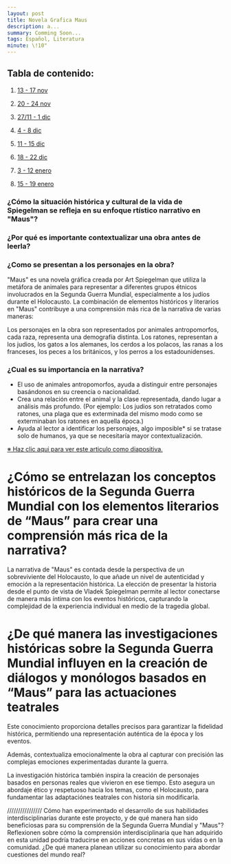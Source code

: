 ```yaml
---
layout: post
title: Novela Grafica Maus
description: a...
summary: Comming Soon...
tags: Español, Literatura
minute: \!10"
---
```




## Tabla de contenido:

1. [13 - 17 nov](#¿como-se-presentan-a-los-personajes-en-la-obra)
2. [20 - 24 nov](#¿cómo-se-entrelazan-los-conceptos-históricos-de-la-segunda-guerra-mundial-con-los-elementos-literarios-de-maus-para-crear-una-comprensión-más-rica-de-la-narrativa)

3. [27/11 - 1 dic](#¿cómo-la-situación-histórica-y-cultural-de-la-vida-de-spiegelman-se-refleja-en-su-enfoque-rtístico-narrativo-en-maus)
4. [4 - 8 dic](#¿como-se-presentan-a-los-personajes-en-la-obra)
5. [11 - 15 dic](#¿cómo-se-entrelazan-los-conceptos-históricos-de-la-segunda-guerra-mundial-con-los-elementos-literarios-de-maus-para-crear-una-comprensión-más-rica-de-la-narrativa)
6. [18 - 22 dic](#)
7. [3 - 12 enero]()
8. [15 - 19 enero]()

### ¿Cómo la situación histórica y cultural de la vida de Spiegelman se refleja en su enfoque rtístico narrativo en "Maus"?

### ¿Por qué es importante contextualizar una obra antes de leerla?

### ¿Como se presentan a los personajes en la obra?

"Maus" es una novela gráfica creada por Art Spiegelman que utiliza la metáfora de animales para representar a diferentes grupos étnicos involucrados en la Segunda Guerra Mundial, especialmente a los judíos durante el Holocausto. La combinación de elementos históricos y literarios en "Maus" contribuye a una comprensión más rica de la narrativa de varias maneras:

Los personajes en la obra son representados por animales antropomorfos, cada raza, representa una demografía distinta. Los ratones, representan a los judios, los gatos a los alemanes, los cerdos a los polacos, las ranas a los franceses, los peces a los británicos, y los perros a los estadounidenses.

### ¿Cual es su importancia en la narrativa?

* El uso de animales antropomorfos, ayuda a distinguir entre personajes basándonos en su creencia o nacionalidad.
* Crea una relación entre el animal y la clase representada, dando lugar a análisis más profundo. (Por ejemplo: Los judios son retratados como ratones, una plaga que es exterminada del mismo modo como se exterminaban los ratones en aquella época.)
* Ayuda al lector a identificar los personajes, algo imposible* si se tratase solo de humanos, ya que se necesitaría mayor contextualización.

[※ Haz clic aqui para ver este articulo como diapositiva.](https://docs.google.com/presentation/d/1c0Jz4OkPrccSP2OYNx-CMJ87Ru2WxD58ik_gshK-nII/edit?usp=sharing)

# ¿Cómo se entrelazan los conceptos históricos de la Segunda Guerra Mundial con los elementos literarios de “Maus” para crear una comprensión más rica de la narrativa?

La narrativa de "Maus" es contada desde la perspectiva de un sobreviviente del Holocausto, lo que añade un nivel de autenticidad y emoción a la representación histórica. La elección de presentar la historia desde el punto de vista de Vladek Spiegelman permite al lector conectarse de manera más íntima con los eventos históricos, capturando la complejidad de la experiencia individual en medio de la tragedia global.

# ¿De qué manera las investigaciones históricas sobre la Segunda Guerra Mundial influyen en la creación de diálogos y monólogos basados en “Maus” para las actuaciones teatrales

Este conocimiento proporciona detalles precisos para garantizar la fidelidad histórica, permitiendo una representación auténtica de la época y los eventos.

Además, contextualiza emocionalmente la obra al capturar con precisión las complejas emociones experimentadas durante la guerra.

La investigación histórica también inspira la creación de personajes basados en personas reales que vivieron en ese tiempo. Esto asegura un abordaje ético y respetuoso hacia los temas, como el Holocausto, para fundamentar las adaptaciónes teatrales con historia sin modificarla.

////////////////
Cómo han experimentado el desarrollo de sus habilidades interdisciplinarias durante este        proyecto, y de qué manera han sido beneficiosas para su comprensión de la Segunda        Guerra Mundial y "Maus"?    Reflexionen sobre cómo la comprensión interdisciplinaria que han adquirido en esta unidad    podría traducirse en acciones concretas en sus vidas o en la comunidad. ¿De qué manera        planean utilizar su conocimiento para abordar cuestiones del mundo real?